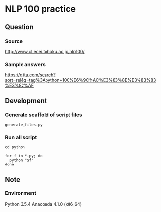 # NLP 100 practice

## Question

### Source

http://www.cl.ecei.tohoku.ac.jp/nlp100/

### Sample answers

https://qiita.com/search?sort=rel&q=tag%3Apython+100%E6%9C%AC%E3%83%8E%E3%83%83%E3%82%AF

## Development

### Generate scaffold of script files

```
generate_files.py
```

### Run all script

```
cd python

for f in *.py; do
  python "$f"
done
```

## Note

### Environment

Python 3.5.4
Anaconda 4.1.0 (x86_64)
